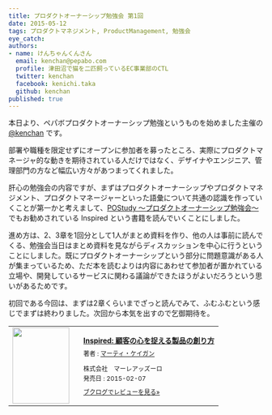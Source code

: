 ```yaml
---
title: プロダクトオーナーシップ勉強会 第1回
date: 2015-05-12
tags: プロダクトマネジメント, ProductManagement, 勉強会
eye_catch:
authors:
- name: けんちゃんくんさん
  email: kenchan@pepabo.com
  profile: 津田沼で猫を二匹飼っているEC事業部のCTL
  twitter: kenchan
  facebook: kenichi.taka
  github: kenchan
published: true
---
```

本日より、ペパボプロダクトオーナーシップ勉強というものを始めました主催の [@kenchan](https://twitter.com/kenchan) です。

部署や職種を限定せずにオープンに参加者を募ったところ、実際にプロダクトマネージャ的な動きを期待されている人だけではなく、デザイナやエンジニア、管理部門の方など幅広い方々があつまってくれました。

肝心の勉強会の内容ですが、まずはプロダクトオーナーシップやプロダクトマネジメント、プロダクトマネージャーといった語彙について共通の認識を作っていくことが第一かと考えまして、[POStudy 〜プロダクトオーナーシップ勉強会〜](http://www.postudy.com/) でもお勧めされている Inspired という書籍を読んでいくことにしました。

進め方は、2、3章を1回分として1人がまとめ資料を作り、他の人は事前に読んでくる、勉強会当日はまとめ資料を見ながらディスカッションを中心に行うということにしました。既にプロダクトオーナーシップという部分に問題意識がある人が集まっているため、ただ本を読むよりは内容にあわせて参加者が置かれている立場や、開発しているサービスに関わる議論ができたほうがよいだろうという思いがあるためです。

初回である今回は、まずは2章くらいまでざっと読んでみて、ふむふむという感じでまずは終わりました。次回から本気を出すので乞御期待を。

<div class="booklog_html"><table><tr><td class="booklog_html_image"><a href="http://www.amazon.co.jp/Inspired-%E9%A1%A7%E5%AE%A2%E3%81%AE%E5%BF%83%E3%82%92%E6%8D%89%E3%81%88%E3%82%8B%E8%A3%BD%E5%93%81%E3%81%AE%E5%89%B5%E3%82%8A%E6%96%B9-%E3%83%9E%E3%83%BC%E3%83%86%E3%82%A3-%E3%82%B1%E3%82%A4%E3%82%AC%E3%83%B3-ebook/dp/B00TCM8TB4%3FSubscriptionId%3D0AVSM5SVKRWTFMG7ZR82%26tag%3Dshucreamnet-22%26linkCode%3Dxm2%26camp%3D2025%26creative%3D165953%26creativeASIN%3DB00TCM8TB4" target="_blank"><img src="http://ecx.images-amazon.com/images/I/41u0jJ-CbvL._SL160_.jpg" width="112" height="150" style="border:0;border-radius:0;" /></a></td><td class="booklog_html_info" style="padding-left:20px;"><div class="booklog_html_title" style="margin-bottom:10px;font-size:14px;font-weight:bold;"><a href="http://www.amazon.co.jp/Inspired-%E9%A1%A7%E5%AE%A2%E3%81%AE%E5%BF%83%E3%82%92%E6%8D%89%E3%81%88%E3%82%8B%E8%A3%BD%E5%93%81%E3%81%AE%E5%89%B5%E3%82%8A%E6%96%B9-%E3%83%9E%E3%83%BC%E3%83%86%E3%82%A3-%E3%82%B1%E3%82%A4%E3%82%AC%E3%83%B3-ebook/dp/B00TCM8TB4%3FSubscriptionId%3D0AVSM5SVKRWTFMG7ZR82%26tag%3Dshucreamnet-22%26linkCode%3Dxm2%26camp%3D2025%26creative%3D165953%26creativeASIN%3DB00TCM8TB4" target="_blank">Inspired: 顧客の心を捉える製品の創り方</a></div><div style="margin-bottom:10px;"><div class="booklog_html_author" style="margin-bottom:15px;font-size:12px;;line-height:1.2em">著者 : <a href="http://booklog.jp/author/%E3%83%9E%E3%83%BC%E3%83%86%E3%82%A3%E3%83%BB%E3%82%B1%E3%82%A4%E3%82%AC%E3%83%B3" target="_blank">マーティ・ケイガン</a></div><div class="booklog_html_manufacturer" style="margin-bottom:5px;font-size:12px;;line-height:1.2em">株式会社　マーレアッズーロ</div><div class="booklog_html_release" style="font-size:12px;;line-height:1.2em">発売日 : 2015-02-07</div></div><div class="booklog_html_link_amazon"><a href="http://booklog.jp/item/1/B00TCM8TB4" style="font-size:12px;" target="_blank">ブクログでレビューを見る»</a></div></td></tr></table></div>
